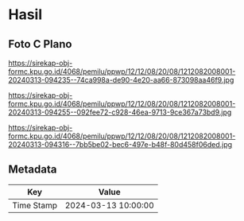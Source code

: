 # Hasil

## Foto C Plano

https://sirekap-obj-formc.kpu.go.id/4068/pemilu/ppwp/12/12/08/20/08/1212082008001-20240313-094235--74ca998a-de90-4e20-aa66-873098aa46f9.jpg

https://sirekap-obj-formc.kpu.go.id/4068/pemilu/ppwp/12/12/08/20/08/1212082008001-20240313-094255--092fee72-c928-46ea-9713-9ce367a73bd9.jpg

https://sirekap-obj-formc.kpu.go.id/4068/pemilu/ppwp/12/12/08/20/08/1212082008001-20240313-094316--7bb5be02-bec6-497e-b48f-80d458f06ded.jpg


## Metadata

| Key        | Value               |
| ---------- | ------------------- |
| Time Stamp | 2024-03-13 10:00:00 |



